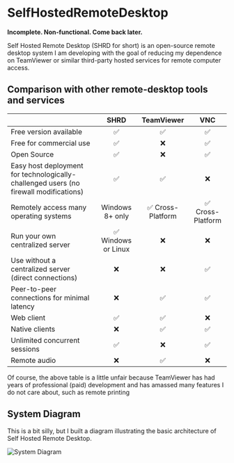 # SelfHostedRemoteDesktop
**Incomplete.  Non-functional.  Come back later.**

Self Hosted Remote Desktop (SHRD for short) is an open-source remote desktop system I am developing with the goal of reducing my dependence on TeamViewer or similar third-party hosted services for remote computer access.

## Comparison with other remote-desktop tools and services

|                               | SHRD     | TeamViewer | VNC          |
| ----------------------------- |:--------:|:----------:|:------------:|
| Free version available        | ✅ | ✅ | ✅ |
| Free for commercial use       | ✅ | ❌ | ✅ |
| Open Source                   | ✅ | ❌ | ✅ |
| Easy host deployment for technologically-challenged users (no firewall modifications)  | ✅ | ✅ | ❌ |
| Remotely access many operating systems  | Windows 8+ only | ✅ Cross-Platform | ✅ Cross-Platform |
| Run your own centralized server         | ✅ Windows or Linux | ❌ | ❌ |
| Use without a centralized server (direct connections) | ❌ | ❌ | ✅ |
| Peer-to-peer connections for minimal latency | ❌ | ✅ | ✅ |
| Web client                           | ✅ | ✅ | ❌ |
| Native clients                       | ❌ | ✅ | ✅ |
| Unlimited concurrent sessions        | ✅ | ❌ | ✅ |
| Remote audio                         | ❌ | ✅ | ❌ |

Of course, the above table is a little unfair because TeamViewer has had years of professional (paid) development and has amassed many features I do not care about, such as remote printing


## System Diagram

This is a bit silly, but I built a diagram illustrating the basic architecture of Self Hosted Remote Desktop.

![System Diagram](https://i.imgur.com/anlKuO0.png)
